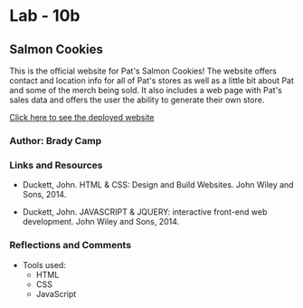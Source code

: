 # Lab - 10b

## Salmon Cookies 

This is the official website for Pat's Salmon Cookies! The website offers contact and location info for all of Pat's stores as well as a little bit about Pat and some of the merch being sold. It also includes a web page with Pat's sales data and offers the user the ability to generate their own store.

[Click here to see the deployed website](https://bradyjcamp.github.io/cookie-stand/)

### Author: Brady Camp

### Links and Resources

- Duckett, John. HTML & CSS: Design and Build Websites. John Wiley and Sons, 2014.

- Duckett, John. JAVASCRIPT & JQUERY: interactive front-end web development. John Wiley and Sons, 2014.


### Reflections and Comments

- Tools used:
  - HTML
  - CSS
  - JavaScript
